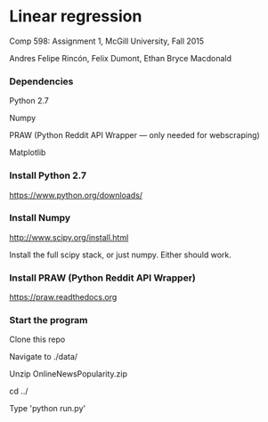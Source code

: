 # Linear regression
Comp 598: Assignment 1, McGill University, Fall 2015

Andres Felipe Rincón, Felix Dumont, Ethan Bryce Macdonald

### Dependencies

Python 2.7

Numpy

PRAW (Python Reddit API Wrapper — only needed for webscraping)

Matplotlib


### Install Python 2.7

https://www.python.org/downloads/


### Install Numpy

http://www.scipy.org/install.html

Install the full scipy stack, or just numpy. Either should work.

### Install PRAW (Python Reddit API Wrapper)

https://praw.readthedocs.org

### Start the program

Clone this repo

Navigate to ./data/

Unzip OnlineNewsPopularity.zip

cd ../

Type 'python run.py'
